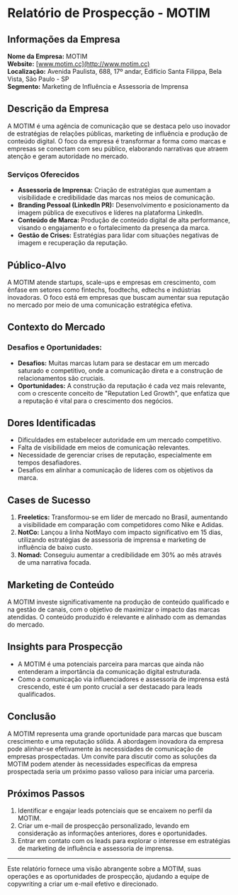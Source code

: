 # Relatório de Prospecção - MOTIM

## Informações da Empresa
**Nome da Empresa:** MOTIM  
**Website:** [www.motim.cc](http://www.motim.cc)  
**Localização:** Avenida Paulista, 688, 17º andar, Edifício Santa Filippa, Bela Vista, São Paulo - SP  
**Segmento:** Marketing de Influência e Assessoria de Imprensa  

## Descrição da Empresa
A MOTIM é uma agência de comunicação que se destaca pelo uso inovador de estratégias de relações públicas, marketing de influência e produção de conteúdo digital. O foco da empresa é transformar a forma como marcas e empresas se conectam com seu público, elaborando narrativas que atraem atenção e geram autoridade no mercado.

### Serviços Oferecidos
- **Assessoria de Imprensa:** Criação de estratégias que aumentam a visibilidade e credibilidade das marcas nos meios de comunicação.
- **Branding Pessoal (LinkedIn PR):** Desenvolvimento e posicionamento da imagem pública de executivos e líderes na plataforma LinkedIn.
- **Conteúdo de Marca:** Produção de conteúdo digital de alta performance, visando o engajamento e o fortalecimento da presença da marca.
- **Gestão de Crises:** Estratégias para lidar com situações negativas de imagem e recuperação da reputação.

## Público-Alvo
A MOTIM atende startups, scale-ups e empresas em crescimento, com ênfase em setores como fintechs, foodtechs, edtechs e indústrias inovadoras. O foco está em empresas que buscam aumentar sua reputação no mercado por meio de uma comunicação estratégica efetiva.

## Contexto do Mercado
### Desafios e Oportunidades:
- **Desafios:** Muitas marcas lutam para se destacar em um mercado saturado e competitivo, onde a comunicação direta e a construção de relacionamentos são cruciais.
- **Oportunidades:** A construção da reputação é cada vez mais relevante, com o crescente conceito de "Reputation Led Growth", que enfatiza que a reputação é vital para o crescimento dos negócios.

## Dores Identificadas
- Dificuldades em estabelecer autoridade em um mercado competitivo.
- Falta de visibilidade em meios de comunicação relevantes.
- Necessidade de gerenciar crises de reputação, especialmente em tempos desafiadores.
- Desafios em alinhar a comunicação de líderes com os objetivos da marca.

## Cases de Sucesso
1. **Freeletics:** Transformou-se em líder de mercado no Brasil, aumentando a visibilidade em comparação com competidores como Nike e Adidas.
2. **NotCo:** Lançou a linha NotMayo com impacto significativo em 15 dias, utilizando estratégias de assessoria de imprensa e marketing de influência de baixo custo.
3. **Nomad:** Conseguiu aumentar a credibilidade em 30% ao mês através de uma narrativa focada.

## Marketing de Conteúdo
A MOTIM investe significativamente na produção de conteúdo qualificado e na gestão de canais, com o objetivo de maximizar o impacto das marcas atendidas. O conteúdo produzido é relevante e alinhado com as demandas do mercado.

## Insights para Prospecção
- A MOTIM é uma potenciais parceira para marcas que ainda não entenderam a importância da comunicação digital estruturada.
- Como a comunicação via influenciadores e assessoria de imprensa está crescendo, este é um ponto crucial a ser destacado para leads qualificados.

## Conclusão
A MOTIM representa uma grande oportunidade para marcas que buscam crescimento e uma reputação sólida. A abordagem inovadora da empresa pode alinhar-se efetivamente às necessidades de comunicação de empresas prospectadas. Um convite para discutir como as soluções da MOTIM podem atender às necessidades específicas da empresa prospectada seria um próximo passo valioso para iniciar uma parceria.

## Próximos Passos
1. Identificar e engajar leads potenciais que se encaixem no perfil da MOTIM.
2. Criar um e-mail de prospecção personalizado, levando em consideração as informações anteriores, dores e oportunidades.
3. Entrar em contato com os leads para explorar o interesse em estratégias de marketing de influência e assessoria de imprensa.

---

Este relatório fornece uma visão abrangente sobre a MOTIM, suas operações e as oportunidades de prospecção, ajudando a equipe de copywriting a criar um e-mail efetivo e direcionado.